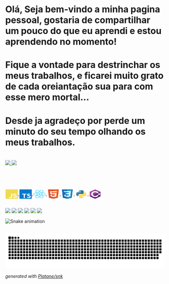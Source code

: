 # Olá, Seja bem-vindo a minha pagina pessoal, gostaria de compartilhar um pouco do que eu aprendi e estou aprendendo no momento!
# Fique a vontade  para destrinchar os meus trabalhos, e ficarei muito grato de cada oreiantação sua para com esse mero mortal...
# Desde ja agradeço por perde um minuto do seu tempo olhando os meus trabalhos.
#
<div>
        <a href="https://github.com/evandro-j-o-andrade">
        <img height="180em" src="https://github-readme-stats.vercel.app/api?username=Evandro-J-O-Andrade&show_icons=true&theme=radical&include_all_comits=true&count_private=true"/>
        <img height="180em" src="https://github-readme-stats.vercel.app/api/top-langs/?username=Evandro-J-O-Andrade&layout=compact&langs_count=16&theme=radical"/>

 </div>
 
#

<div style="display: inline_block"><br>
    <br>    
  <img align="center" alt="Evandro-j-o-andrade-Js" height="30" width="40" src="https://raw.githubusercontent.com/devicons/devicon/master/icons/javascript/javascript-plain.svg">
  <img align="center" alt="Evandro-j-o-andrade-Ts" height="30" width="40" src="https://raw.githubusercontent.com/devicons/devicon/master/icons/typescript/typescript-plain.svg">
  <img align="center" alt="Evandro-j-o-andrade-React" height="30" width="40" src="https://raw.githubusercontent.com/devicons/devicon/master/icons/react/react-original.svg">
  <img align="center" alt="Evandro-j-o-andrade-HTML" height="30" width="40" src="https://raw.githubusercontent.com/devicons/devicon/master/icons/html5/html5-original.svg">
  <img align="center" alt="Evandro-j-o-andrade-CSS" height="30" width="40" src="https://raw.githubusercontent.com/devicons/devicon/master/icons/css3/css3-original.svg">
  <img align="center" alt="Evandro-j-o-andrade-Python" height="30" width="40" src="https://raw.githubusercontent.com/devicons/devicon/master/icons/python/python-original.svg">
  <img align="center" alt="Evandro-j-o-andrade-Csharp" height="30" width="40" src="https://raw.githubusercontent.com/devicons/devicon/master/icons/csharp/csharp-original.svg">
</div>
  
  ##
 
<div> 
  <a href="https://www.youtube.com/@YaS20022k2" target="_blank"><img src="https://img.shields.io/badge/YouTube-FF0000?style=for-the-badge&logo=youtube&logoColor=white" target="_blank"></a>
  <a href="https://instagram.com/evandrojoandrade" target="_blank"><img src="https://img.shields.io/badge/-Instagram-%23E4405F?style=for-the-badge&logo=instagram&logoColor=white" target="_blank"></a>
 	<a href="https://www.twitch.tv/" target="_blank"><img src="https://img.shields.io/badge/Twitch-9146FF?style=for-the-badge&logo=twitch&logoColor=white" target="_blank"></a>
 <a href="https://discord.gg/" target="_blank"><img src="https://img.shields.io/badge/Discord-7289DA?style=for-the-badge&logo=discord&logoColor=white" target="_blank"></a> 
  <a href = "mailto:evandro_j.o.a@hotmail.com"><img src="https://img.shields.io/badge/-Hotmail-%23333?style=for-the-badge&logo=Hotmail&logoColor=white" target="_blank"></a>
  <a href="https://www.linkedin.com/in/evandrojoandrade/" target="_blank"><img src="https://img.shields.io/badge/-LinkedIn-%230077B5?style=for-the-badge&logo=linkedin&logoColor=white" target="_blank"></a> 
  
</div>

![Snake animation](https://github.com/evandro-j-o-andrade/evandro-j-o-andrade/blod/output/github-contribution-grid-snake-dark.svg)

##

<picture>
  <source media="(prefers-color-scheme: dark)" srcset="https://raw.githubusercontent.com/platane/platane/output/github-contribution-grid-snake-dark.svg">
  <source media="(prefers-color-scheme: light)" srcset="https://raw.githubusercontent.com/platane/platane/output/github-contribution-grid-snake.svg">
  <img alt="github contribution grid snake animation" src="https://raw.githubusercontent.com/platane/platane/output/github-contribution-grid-snake.svg">
</picture>

_generated with [Platane/snk](https://github.com/Platane/snk)_
